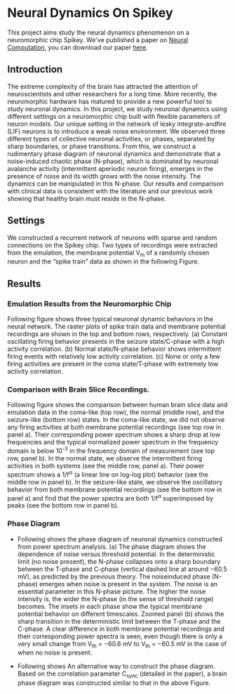 # Neural Dynamics On Spikey

This project aims study the neural dynamics phenomenon on a neuromorphic chip Spikey. We've
published a paper on [Neural Computation](https://www.mitpressjournals.org/loi/neco), 
you can download our paper [here](https://www.mitpressjournals.org/doi/abs/10.1162/neco_a_01103).


## Introduction

The extreme complexity of the brain has attracted the attention of neuroscientists 
and other researchers for a long time. More recently, the neuromorphic hardware 
has matured to provide a new powerful tool to study neuronal dynamics. In this project, 
we study neuronal dynamics using different settings on a neuromorphic chip built 
with flexible parameters of neuron models. Our unique setting in the network of 
leaky integrate-andfire (LIF) neurons is to introduce a weak noise environment. 
We observed three different types of collective neuronal activities, or phases, 
separated by sharp boundaries, or phase transitions. From this, 
we construct a rudimentary phase diagram of neuronal dynamics and demonstrate that 
a noise-induced chaotic phase (N-phase), which is dominated by neuronal avalanche 
activity (intermittent aperiodic neuron firing), emerges in the presence of noise 
and its width grows with the noise intensity. The dynamics can be manipulated in 
this N-phase. Our results and comparison with clinical data is consistent with the 
literature and our previous work showing that healthy brain must reside in the N-phase.

## Settings

We constructed a recurrent network of neurons with sparse and random connections on 
the Spikey chip. Two types of recordings were extracted from the emulation, the membrane
potential V<sub>m</sub> of a randomly chosen neuron and the “spike train” data as shown in the
following Figure.

## Results

### Emulation Results from the Neuromorphic Chip

Following figure shows three typical neuronal dynamic behaviors in the neural 
network. The raster plots of spike train data and membrane potential recordings 
are shown in the top and bottom rows, respectively. (a) Constant oscillating firing 
behavior presents in the seizure state/C-phase with a high activity correlation. 
(b) Normal state/N-phase behavior shows intermittent firing events with relatively 
low activity correlation. (c) None or only a few firing activities are present 
in the coma state/T-phase with extremely low activity correlation.

### Comparison with Brain Slice Recordings.

Following figure shows the comparison between human brain slice data and emulation 
data in the coma-like (top row), the normal (middle row), and the seizure-like 
(bottom row) states. In the coma-like state, we did not observe any firing 
activities at both membrane potential recordings (see top row in panel a). 
Their corresponding power spectrum shows a sharp drop at low frequencies and the 
typical normalized power spectrum in the frequency domain is below 10<sup>-3</sup> 
in the frequency domain of measurement (see top row, panel b). In the normal state, 
we observe the intermittent firing activities in both systems (see the middle row, 
panel a). Their power spectrum shows a 1/f<sup>α</sup> (a linear line on 
log-log plot) behavior (see the middle row in panel b). In the seizure-like state, 
we observe the oscillatory behavior from both membrane potential recordings 
(see the bottom row in panel a) and find that the power spectra are both 1/f<sup>α</sup>
superimposed by peaks (see the bottom row in panel b).

### Phase Diagram

* Following shows the phase diagram of neuronal dynamics constructed from power spectrum analysis. 
(a) The phase diagram shows the dependence of noise versus threshold potential. 
In the deterministic limit (no noise present), the N-phase collapses onto a sharp 
boundary between the T-phase and C-phase (vertical dashed line at around −60.5 mV), 
as predicted by the previous theory. The noiseinduced phase (N-phase) emerges 
when noise is present in the system. The noise is an essential parameter in this 
N-phase picture. The higher the noise intensity is, the wider the N-phase (in the sense 
of threshold range) becomes. The insets in each phase show the typical membrane 
potential behavior on different timescales. Zoomed panel (b) shows the sharp transition 
in the deterministic limit between the T-phase and the C-phase. A clear difference 
in both membrane potential recordings and their corresponding power spectra is seen, 
even though there is only a very small change from V<sub>th</sub> = −60.6 mV to 
V<sub>th</sub> = −60.5 mV in the case of when no noise is present.

* Following shows An alternative way to construct the phase diagram. Based on the 
correlation parameter C<sub>sync</sub> (detailed in the paper), a brain phase 
diagram was constructed similar to that in the above Figure.

